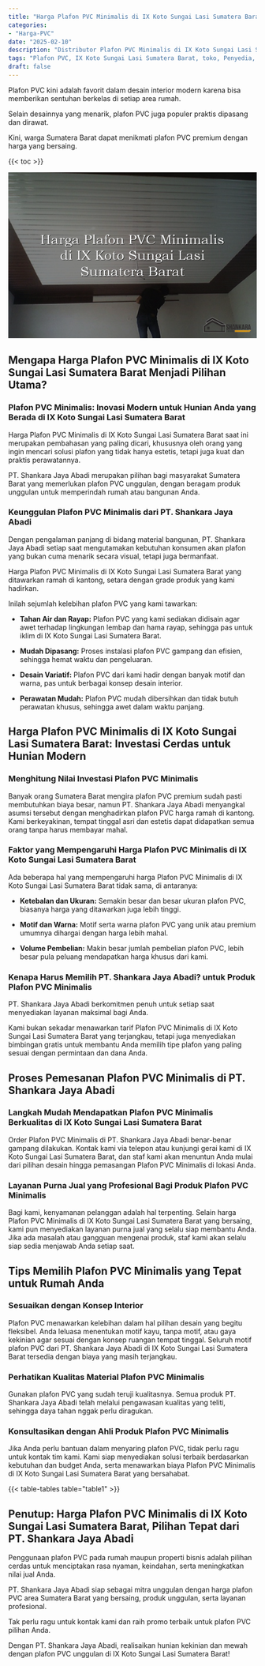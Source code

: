 ```yaml
---
title: "Harga Plafon PVC Minimalis di IX Koto Sungai Lasi Sumatera Barat"
categories: 
- "Harga-PVC"
date: "2025-02-10"
description: "Distributor Plafon PVC Minimalis di IX Koto Sungai Lasi Sumatera Barat untuk tempat tinggal, kantor, dan ritel. Produk unggulan, variasi motif, variasi warna modern, dengan jasa pemasangan oleh tenaga ahli ahli serta garansi resmi!|Layanan penyediaan Plafon PVC Minimalis di IX Koto Sungai Lasi Sumatera Barat untuk kebutuhan rumah, perkantoran, atau gerai, dengan produk terbaik dan instalasi oleh tenaga ahli profesional dan jaminan resmi.|Pilihan Plafon PVC Minimalis di IX Koto Sungai Lasi Sumatera Barat yang terbukti untuk rumah, kantor, serta gerai, bersama produk terbaik dan instalasi dikerjakan oleh tim berpengalaman dan kepastian resmi.|Penyediaan Plafon PVC Minimalis di IX Koto Sungai Lasi Sumatera Barat bagi rumah, office, serta ritel, dengan material unggulan dan penempatan ditangani oleh teknisi profesional, disertai beserta garansi resmi.}"
tags: "Plafon PVC, IX Koto Sungai Lasi Sumatera Barat, toko, Penyedia, distributor"
draft: false
---
```


Plafon PVC kini adalah favorit dalam desain interior modern karena bisa memberikan sentuhan berkelas di setiap area rumah.

Selain desainnya yang menarik, plafon PVC juga populer praktis dipasang dan dirawat.

Kini, warga Sumatera Barat dapat menikmati plafon PVC premium dengan harga yang bersaing.

{{< toc >}}

![Harga Plafon PVC Minimalis di IX Koto Sungai Lasi Sumatera Barat](/images/Harga-PVC/Harga-Plafon-PVC-Minimalis-di-IX-Koto-Sungai-Lasi-Sumatera-Barat.png)


## Mengapa Harga Plafon PVC Minimalis di IX Koto Sungai Lasi Sumatera Barat Menjadi Pilihan Utama?

### Plafon PVC Minimalis: Inovasi Modern untuk Hunian Anda yang Berada di IX Koto Sungai Lasi Sumatera Barat

Harga Plafon PVC Minimalis di IX Koto Sungai Lasi Sumatera Barat saat ini merupakan pembahasan yang paling dicari, khususnya oleh orang yang ingin mencari solusi plafon yang tidak hanya estetis, tetapi juga kuat dan praktis perawatannya.

PT. Shankara Jaya Abadi merupakan pilihan bagi masyarakat Sumatera Barat yang memerlukan plafon PVC unggulan, dengan beragam produk unggulan untuk memperindah rumah atau bangunan Anda.

### Keunggulan Plafon PVC Minimalis dari PT. Shankara Jaya Abadi

Dengan pengalaman panjang di bidang material bangunan, PT. Shankara Jaya Abadi setiap saat mengutamakan kebutuhan konsumen akan plafon yang bukan cuma menarik secara visual, tetapi juga bermanfaat.

Harga Plafon PVC Minimalis di IX Koto Sungai Lasi Sumatera Barat yang ditawarkan ramah di kantong, setara dengan grade produk yang kami hadirkan.

Inilah sejumlah kelebihan plafon PVC yang kami tawarkan:

- **Tahan Air dan Rayap:** Plafon PVC yang kami sediakan didisain agar awet terhadap lingkungan lembap dan hama rayap, sehingga pas untuk iklim di IX Koto Sungai Lasi Sumatera Barat.

- **Mudah Dipasang:** Proses instalasi plafon PVC gampang dan efisien, sehingga hemat waktu dan pengeluaran.

- **Desain Variatif:** Plafon PVC dari kami hadir dengan banyak motif dan warna, pas untuk berbagai konsep desain interior.

- **Perawatan Mudah:** Plafon PVC mudah dibersihkan dan tidak butuh perawatan khusus, sehingga awet dalam waktu panjang.

## Harga Plafon PVC Minimalis di IX Koto Sungai Lasi Sumatera Barat: Investasi Cerdas untuk Hunian Modern

### Menghitung Nilai Investasi Plafon PVC Minimalis

Banyak orang Sumatera Barat mengira plafon PVC premium sudah pasti membutuhkan biaya besar, namun PT. Shankara Jaya Abadi menyangkal asumsi tersebut dengan menghadirkan plafon PVC harga ramah di kantong. Kami berkeyakinan, tempat tinggal asri dan estetis dapat didapatkan semua orang tanpa harus membayar mahal.

### Faktor yang Mempengaruhi Harga Plafon PVC Minimalis di IX Koto Sungai Lasi Sumatera Barat

Ada beberapa hal yang mempengaruhi harga Plafon PVC Minimalis di IX Koto Sungai Lasi Sumatera Barat tidak sama, di antaranya:

- **Ketebalan dan Ukuran:** Semakin besar dan besar ukuran plafon PVC, biasanya harga yang ditawarkan juga lebih tinggi.

- **Motif dan Warna:** Motif serta warna plafon PVC yang unik atau premium umumnya dihargai dengan harga lebih mahal.

- **Volume Pembelian:** Makin besar jumlah pembelian plafon PVC, lebih besar pula peluang mendapatkan harga khusus dari kami.

### Kenapa Harus Memilih PT. Shankara Jaya Abadi? untuk Produk Plafon PVC Minimalis

PT. Shankara Jaya Abadi berkomitmen penuh untuk setiap saat menyediakan layanan maksimal bagi Anda.

Kami bukan sekadar menawarkan tarif Plafon PVC Minimalis di IX Koto Sungai Lasi Sumatera Barat yang terjangkau, tetapi juga menyediakan bimbingan gratis untuk membantu Anda memilih tipe plafon yang paling sesuai dengan permintaan dan dana Anda.

## Proses Pemesanan Plafon PVC Minimalis di PT. Shankara Jaya Abadi

### Langkah Mudah Mendapatkan Plafon PVC Minimalis Berkualitas di IX Koto Sungai Lasi Sumatera Barat

Order Plafon PVC Minimalis di PT. Shankara Jaya Abadi benar-benar gampang dilakukan. Kontak kami via telepon atau kunjungi gerai kami di IX Koto Sungai Lasi Sumatera Barat, dan staf kami akan menuntun Anda mulai dari pilihan desain hingga pemasangan Plafon PVC Minimalis di lokasi Anda.

### Layanan Purna Jual yang Profesional Bagi Produk Plafon PVC Minimalis

Bagi kami, kenyamanan pelanggan adalah hal terpenting. Selain harga Plafon PVC Minimalis di IX Koto Sungai Lasi Sumatera Barat yang bersaing, kami pun menyediakan layanan purna jual yang selalu siap membantu Anda. Jika ada masalah atau gangguan mengenai produk, staf kami akan selalu siap sedia menjawab Anda setiap saat.

## Tips Memilih Plafon PVC Minimalis yang Tepat untuk Rumah Anda

### Sesuaikan dengan Konsep Interior

Plafon PVC menawarkan kelebihan dalam hal pilihan desain yang begitu fleksibel. Anda leluasa menentukan motif kayu, tanpa motif, atau gaya kekinian agar sesuai dengan konsep ruangan tempat tinggal. Seluruh motif plafon PVC dari PT. Shankara Jaya Abadi di IX Koto Sungai Lasi Sumatera Barat tersedia dengan biaya yang masih terjangkau.

### Perhatikan Kualitas Material Plafon PVC Minimalis

Gunakan plafon PVC yang sudah teruji kualitasnya. Semua produk PT. Shankara Jaya Abadi telah melalui pengawasan kualitas yang teliti, sehingga daya tahan nggak perlu diragukan.

### Konsultasikan dengan Ahli Produk Plafon PVC Minimalis

Jika Anda perlu bantuan dalam menyaring plafon PVC, tidak perlu ragu untuk kontak tim kami. Kami siap menyediakan solusi terbaik berdasarkan kebutuhan dan budget Anda, serta menawarkan biaya Plafon PVC Minimalis di IX Koto Sungai Lasi Sumatera Barat yang bersahabat.

{{< table-tables table="table1" >}}

## Penutup: Harga Plafon PVC Minimalis di IX Koto Sungai Lasi Sumatera Barat, Pilihan Tepat dari PT. Shankara Jaya Abadi

Penggunaan plafon PVC pada rumah maupun properti bisnis adalah pilihan cerdas untuk menciptakan rasa nyaman, keindahan, serta meningkatkan nilai jual Anda.

PT. Shankara Jaya Abadi siap sebagai mitra unggulan dengan harga plafon PVC area Sumatera Barat yang bersaing, produk unggulan, serta layanan profesional.

Tak perlu ragu untuk kontak kami dan raih promo terbaik untuk plafon PVC pilihan Anda.

Dengan PT. Shankara Jaya Abadi, realisaikan hunian kekinian dan mewah dengan plafon PVC unggulan di IX Koto Sungai Lasi Sumatera Barat!